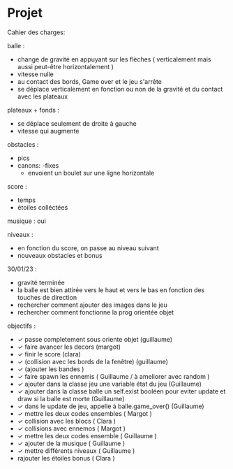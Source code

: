 # Projet

Cahier des charges:


balle :

- change de gravité en appuyant sur les flèches ( verticalement mais aussi peut-être horizontalement )
- vitesse nulle
- au contact des bords, Game over et le jeu s'arrête
- se déplace verticalement en fonction ou non de la gravité et du contact avec les plateaux

plateaux + fonds :

- se déplace seulement de droite à gauche
- vitesse qui augmente
                   
obstacles :

- pics
- canons:
    -fixes
    - envoient un boulet sur une ligne horizontale
                     
score :

- temps
- étoiles colléctées
        
        
musique : oui

niveaux :

- en fonction du score, on passe au niveau suivant
- nouveaux obstacles et bonus
          
          
          
 30/01/23 :
 - gravité terminée
 - la balle est bien attirée vers le haut et vers le bas en fonction des touches de direction
 - rechercher comment ajouter des images dans le jeu
 - rechercher comment fonctionne la prog orientée objet
 
 
objectifs : 
- ✓ passe completement  sous oriente objet (guillaume) 
- ✓ faire avancer les decors (margot)
- ✓ finir le score (clara)
- ✓ (collision avec les bords de la fenêtre) (guillaume) 
- ✓ (ajouter les bandes )
- ✓ faire spawn les ennemis ( Guillaume / à ameliorer avec random )
- ✓ ajouter dans la classe jeu une variable état du jeu (Guillaume)
- ✓ ajouter dans la classe balle un self.exist booléen pour eviter update et draw si la balle est morte (Guillaume)
- ✓ dans le update de jeu, appelle à balle.game_over() (Guillaume)
- ✓ mettre les deux codes ensembles ( Margot )
- ✓ collision avec les blocs ( Clara )
- ✓ collisions avec ennemos ( Margot )
- ✓ mettre les deux codes ensemble ( Guillaume )
- ✓ ajouter de la musique ( Guillaume )
- ✓ mettre différents niveaux ( Guillaume )
- rajouter les étoiles bonus ( Clara )
         
                     
                
        
